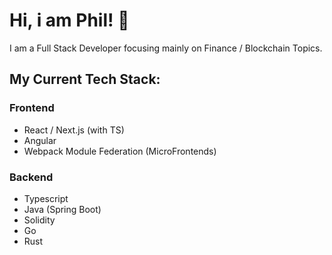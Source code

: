 # Hi, i am Phil! 👋
I am a Full Stack Developer focusing mainly on Finance / Blockchain Topics.

## My Current Tech Stack:

### Frontend
- React / Next.js (with TS)
- Angular
- Webpack Module Federation (MicroFrontends)

### Backend
- Typescript
- Java (Spring Boot)
- Solidity
- Go
- Rust
